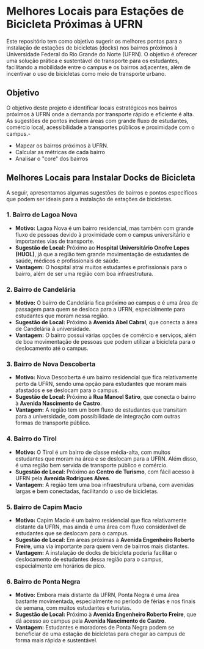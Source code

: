 # Melhores Locais para Estações de Bicicleta Próximas à UFRN

Este repositório tem como objetivo sugerir os melhores pontos para a instalação de estações de bicicletas (docks) nos bairros próximos à Universidade Federal do Rio Grande do Norte (UFRN). O objetivo é oferecer uma solução prática e sustentável de transporte para os estudantes, facilitando a mobilidade entre o campus e os bairros adjacentes, além de incentivar o uso de bicicletas como meio de transporte urbano.

## Objetivo

O objetivo deste projeto é identificar locais estratégicos nos bairros próximos à UFRN onde a demanda por transporte rápido e eficiente é alta. As sugestões de pontos incluem áreas com grande fluxo de estudantes, comércio local, acessibilidade a transportes públicos e proximidade com o campus.- 
- Mapear os bairros próximos à UFRN.
- Calcular as métricas de cada bairro
- Analisar o "core" dos bairros

## Melhores Locais para Instalar Docks de Bicicleta

A seguir, apresentamos algumas sugestões de bairros e pontos específicos que podem ser ideais para a instalação de estações de bicicletas.

### 1. **Bairro de Lagoa Nova**
   - **Motivo:** Lagoa Nova é um bairro residencial, mas também com grande fluxo de pessoas devido à proximidade com o campus universitário e importantes vias de transporte.
   - **Sugestão de Local:** Próximo ao **Hospital Universitário Onofre Lopes (HUOL)**, já que a região tem grande movimentação de estudantes de saúde, médicos e profissionais de saúde.
   - **Vantagem:** O hospital atrai muitos estudantes e profissionais para o bairro, além de ser uma região com boa infraestrutura.

### 2. **Bairro de Candelária**
   - **Motivo:** O bairro de Candelária fica próximo ao campus e é uma área de passagem para quem se desloca para a UFRN, especialmente para estudantes que moram nessa região.
   - **Sugestão de Local:** Próximo à **Avenida Abel Cabral**, que conecta a área de Candelária à universidade.
   - **Vantagem:** O bairro possui várias opções de comércio e serviços, além de boa movimentação de pessoas que podem utilizar a bicicleta para o deslocamento até o campus.

### 3. **Bairro de Nova Descoberta**
   - **Motivo:** Nova Descoberta é um bairro residencial que fica relativamente perto da UFRN, sendo uma opção para estudantes que moram mais afastados e se deslocam para o campus.
   - **Sugestão de Local:** Próximo à **Rua Manoel Satiro**, que conecta o bairro à **Avenida Nascimento de Castro**.
   - **Vantagem:** A região tem um bom fluxo de estudantes que transitam para a universidade, com possibilidade de integração com outras formas de transporte público.

### 4. **Bairro do Tirol**
   - **Motivo:** O Tirol é um bairro de classe média-alta, com muitos estudantes que moram na área e se deslocam para a UFRN. Além disso, é uma região bem servida de transporte público e comércio.
   - **Sugestão de Local:** Próximo ao **Centro de Turismo**, com fácil acesso à UFRN pela **Avenida Rodrigues Alves**.
   - **Vantagem:** A região tem uma boa infraestrutura urbana, com avenidas largas e bem conectadas, facilitando o uso de bicicletas.

### 5. **Bairro de Capim Macio**
   - **Motivo:** Capim Macio é um bairro residencial que fica relativamente distante da UFRN, mas ainda é uma área com fluxo considerável de estudantes que se deslocam para o campus.
   - **Sugestão de Local:** Em áreas próximas à **Avenida Engenheiro Roberto Freire**, uma via importante para quem vem de bairros mais distantes.
   - **Vantagem:** A instalação de docks de bicicleta poderia facilitar o deslocamento de estudantes dessa região para o campus, especialmente em horários de pico.

### 6. **Bairro de Ponta Negra**
   - **Motivo:** Embora mais distante da UFRN, Ponta Negra é uma área bastante movimentada, especialmente no período de férias e nos finais de semana, com muitos estudantes e turistas.
   - **Sugestão de Local:** Próximo à **Avenida Engenheiro Roberto Freire**, que dá acesso ao campus pela **Avenida Nascimento de Castro**.
   - **Vantagem:** Estudantes e moradores de Ponta Negra podem se beneficiar de uma estação de bicicletas para chegar ao campus de forma mais rápida e sustentável.


